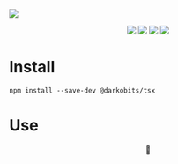 <a href="#top" id="top">
  <img src="https://user-images.githubusercontent.com/441546/100704803-f24ae580-335a-11eb-8024-407acc36faa8.png" style="max-width: 100%">
</a>
<p align="center">
  <a href="https://www.npmjs.com/package/@darkobits/tsx"><img src="https://img.shields.io/npm/v/@darkobits/tsx.svg?style=flat-square"></a>
  <a href="https://travis-ci.com/github/darkobits/tsx"><img src="https://img.shields.io/travis/com/darkobits/tsx.svg?style=flat-square"></a>
  <a href="https://david-dm.org/darkobits/tsx"><img src="https://img.shields.io/david/darkobits/tsx?style=flat-square"></a>
  <a href="https://github.com/conventional-changelog/standard-version"><img src="https://img.shields.io/badge/conventional%20commits-1.0.0-027dc6.svg?style=flat-square"></a>
</p>


# Install

```
npm install --save-dev @darkobits/tsx
```

# Use

<p align="center">
🚧
</p>
